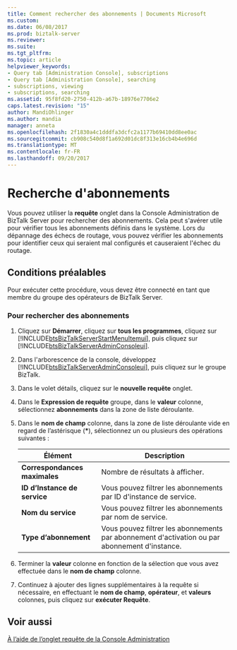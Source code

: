 ```yaml
---
title: Comment rechercher des abonnements | Documents Microsoft
ms.custom: 
ms.date: 06/08/2017
ms.prod: biztalk-server
ms.reviewer: 
ms.suite: 
ms.tgt_pltfrm: 
ms.topic: article
helpviewer_keywords:
- Query tab [Administration Console], subscriptions
- Query tab [Administration Console], searching
- subscriptions, viewing
- subscriptions, searching
ms.assetid: 95f8fd20-2750-412b-a67b-18976e7706e2
caps.latest.revision: "15"
author: MandiOhlinger
ms.author: mandia
manager: anneta
ms.openlocfilehash: 2f1830a4c1dddfa3dcfc2a1177b69410dd8ee0ac
ms.sourcegitcommit: cb908c540d8f1a692d01dc8f313e16cb4b4e696d
ms.translationtype: MT
ms.contentlocale: fr-FR
ms.lasthandoff: 09/20/2017
---
```

# <a name="how-to-search-for-subscriptions"></a>Recherche d'abonnements
Vous pouvez utiliser la **requête** onglet dans la Console Administration de BizTalk Server pour rechercher des abonnements. Cela peut s'avérer utile pour vérifier tous les abonnements définis dans le système. Lors du dépannage des échecs de routage, vous pouvez vérifier les abonnements pour identifier ceux qui seraient mal configurés et causeraient l'échec du routage.  
  
## <a name="prerequisites"></a>Conditions préalables  
 Pour exécuter cette procédure, vous devez être connecté en tant que membre du groupe des opérateurs de BizTalk Server.  
  
### <a name="to-search-for-subscriptions"></a>Pour rechercher des abonnements  
  
1.  Cliquez sur **Démarrer**, cliquez sur **tous les programmes**, cliquez sur [!INCLUDE[btsBizTalkServerStartMenuItemui](../includes/btsbiztalkserverstartmenuitemui-md.md)], puis cliquez sur [!INCLUDE[btsBizTalkServerAdminConsoleui](../includes/btsbiztalkserveradminconsoleui-md.md)].  
  
2.  Dans l'arborescence de la console, développez [!INCLUDE[btsBizTalkServerAdminConsoleui](../includes/btsbiztalkserveradminconsoleui-md.md)], puis cliquez sur le groupe BizTalk.  
  
3.  Dans le volet détails, cliquez sur le **nouvelle requête** onglet.  
  
4.  Dans le **Expression de requête** groupe, dans le **valeur** colonne, sélectionnez **abonnements** dans la zone de liste déroulante.  
  
5.  Dans le **nom de champ** colonne, dans la zone de liste déroulante vide en regard de l’astérisque (**\***), sélectionnez un ou plusieurs des opérations suivantes :  
  
    |Élément| Description|  
    |----------|-----------------|  
    |**Correspondances maximales**|Nombre de résultats à afficher.|  
    |**ID d’Instance de service**|Vous pouvez filtrer les abonnements par ID d'instance de service.|  
    |**Nom du service**|Vous pouvez filtrer les abonnements par nom de service.|  
    |**Type d’abonnement**|Vous pouvez filtrer les abonnements par abonnement d'activation ou par abonnement d'instance.|  
  
6.  Terminer la **valeur** colonne en fonction de la sélection que vous avez effectuée dans le **nom de champ** colonne.  
  
7.  Continuez à ajouter des lignes supplémentaires à la requête si nécessaire, en effectuant le **nom de champ**, **opérateur**, et **valeurs** colonnes, puis cliquez sur **exécuter Requête**.  
  
## <a name="see-also"></a>Voir aussi  
 [À l’aide de l’onglet requête de la Console Administration](../core/using-the-administration-console-query-tab.md)